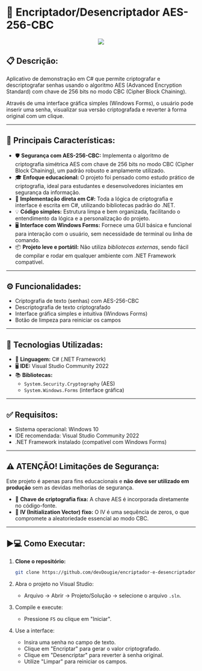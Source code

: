 <!--- ![Image](https://github.com/user-attachments/assets/dc2c35a0-6862-48e6-aab4-8455eea55102) --->

# 🔐 Encriptador/Desencriptador AES-256-CBC

<div align="center">
  <img src="https://github.com/user-attachments/assets/dc2c35a0-6862-48e6-aab4-8455eea55102">
</div>

## 📋 Descrição:

Aplicativo de demonstração em C# que permite criptografar e descriptografar senhas usando o algoritmo AES (Advanced Encryption Standard) com chave de 256 bits no modo CBC (Cipher Block Chaining).

Através de uma interface gráfica simples (Windows Forms), o usuário pode inserir uma senha, visualizar sua versão criptografada e reverter à forma original com um clique.

---

## 🎯 Principais Características:

- 🛡️ **Segurança com AES-256-CBC:** Implementa o algoritmo de criptografia simétrica AES com chave de 256 bits no modo CBC (Cipher Block Chaining), um padrão robusto e amplamente utilizado.
- 🎓 **Enfoque educacional:** O projeto foi pensado como estudo prático de criptografia, ideal para estudantes e desenvolvedores iniciantes em segurança da informação.
- 🧰 **Implementação direta em C#:** Toda a lógica de criptografia e interface é escrita em C#, utilizando bibliotecas padrão do .NET.
- 💡 **Código simples:** Estrutura limpa e bem organizada, facilitando o entendimento da lógica e a personalização do projeto.
- 🖥️ **Interface com Windows Forms:** Fornece uma GUI básica e funcional para interação com o usuário, sem necessidade de terminal ou linha de comando.
- 📦 **Projeto leve e portátil:** Não utiliza *bibliotecas externas*, sendo fácil de compilar e rodar em qualquer ambiente com .NET Framework compatível.

---

## ⚙️ Funcionalidades:

- Criptografia de texto (senhas) com AES-256-CBC
- Descriptografia de texto criptografado
- Interface gráfica simples e intuitiva (Windows Forms)
- Botão de limpeza para reiniciar os campos

---

## 🚀 Tecnologias Utilizadas:

- 💬 **Linguagem:** C# (.NET Framework)
- 🖥️ **IDE:** Visual Studio Community 2022
- 📚 **Bibliotecas:** 
  - `System.Security.Cryptography` (AES)
  - `System.Windows.Forms` (interface gráfica)

---

## ✅ Requisitos:

- Sistema operacional: Windows 10
- IDE recomendada: Visual Studio Community 2022
- .NET Framework instalado (compatível com Windows Forms)

---

## ⚠️ ATENÇÃO! Limitações de Segurança:

Este projeto é apenas para fins educacionais e **não deve ser utilizado em produção** sem as devidas melhorias de segurança.

- 🔑 **Chave de criptografia fixa:** A chave AES é incorporada diretamente no código-fonte.
- 🧱 **IV (Initialization Vector) fixo:** O IV é uma sequência de zeros, o que compromete a aleatoriedade essencial ao modo CBC.

---

## ▶️💻 Como Executar:

1. **Clone o repositório:**
   ```bash
   git clone https://github.com/devDougie/encriptador-e-desencriptador-aes-256-cbc.git
   ```
   
2. Abra o projeto no Visual Studio:
	- Arquivo → Abrir → Projeto/Solução → selecione o arquivo `.sln`.

3. Compile e execute:
	- Pressione `F5` ou clique em "Iniciar".

4. Use a interface:
   - Insira uma senha no campo de texto.
   - Clique em "Encriptar" para gerar o valor criptografado.
   - Clique em "Desencriptar" para reverter à senha original.
   - Utilize "Limpar" para reiniciar os campos.
